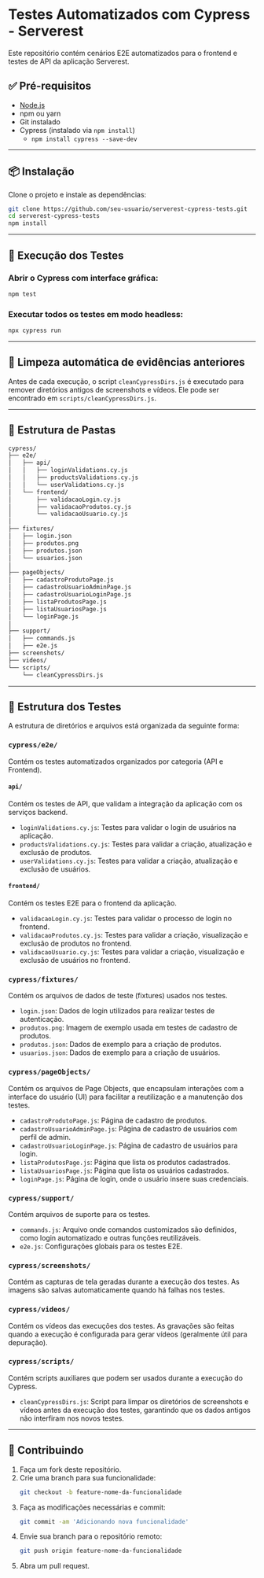 # Testes Automatizados com Cypress - Serverest

Este repositório contém cenários E2E automatizados para o frontend e testes de API da aplicação Serverest.

## ✅ Pré-requisitos

- [Node.js](https://nodejs.org/)
- npm ou yarn
- Git instalado
- Cypress (instalado via `npm install`)  
    - `npm install cypress --save-dev`

---

## 📦 Instalação

Clone o projeto e instale as dependências:

```bash
git clone https://github.com/seu-usuario/serverest-cypress-tests.git
cd serverest-cypress-tests
npm install
```

---

## 🧪 Execução dos Testes

### Abrir o Cypress com interface gráfica:
```bash
npm test
```

### Executar todos os testes em modo headless:
```bash
npx cypress run
```

---

## 🧹 Limpeza automática de evidências anteriores

Antes de cada execução, o script `cleanCypressDirs.js` é executado para remover diretórios antigos de screenshots e vídeos. 
Ele pode ser encontrado em `scripts/cleanCypressDirs.js`.

---

## 📁 Estrutura de Pastas

```bash
cypress/
├── e2e/
│   ├── api/
│   │   ├── loginValidations.cy.js
│   │   ├── productsValidations.cy.js
│   │   └── userValidations.cy.js
│   └── frontend/
│       ├── validacaoLogin.cy.js
│       ├── validacaoProdutos.cy.js
│       └── validacaoUsuario.cy.js
│
├── fixtures/
│   ├── login.json
│   ├── produtos.png
│   ├── produtos.json
│   └── usuarios.json
│
├── pageObjects/
│   ├── cadastroProdutoPage.js
│   ├── cadastroUsuarioAdminPage.js
│   ├── cadastroUsuarioLoginPage.js
│   ├── listaProdutosPage.js
│   ├── listaUsuariosPage.js
│   └── loginPage.js
│
├── support/
│   ├── commands.js
│   ├── e2e.js
├── screenshots/
├── videos/
└── scripts/
    └── cleanCypressDirs.js
```

---

## 🧱 Estrutura dos Testes

A estrutura de diretórios e arquivos está organizada da seguinte forma:

### `cypress/e2e/`
Contém os testes automatizados organizados por categoria (API e Frontend).

#### `api/`
Contém os testes de API, que validam a integração da aplicação com os serviços backend.

- `loginValidations.cy.js`: Testes para validar o login de usuários na aplicação.
- `productsValidations.cy.js`: Testes para validar a criação, atualização e exclusão de produtos.
- `userValidations.cy.js`: Testes para validar a criação, atualização e exclusão de usuários.

#### `frontend/`
Contém os testes E2E para o frontend da aplicação.

- `validacaoLogin.cy.js`: Testes para validar o processo de login no frontend.
- `validacaoProdutos.cy.js`: Testes para validar a criação, visualização e exclusão de produtos no frontend.
- `validacaoUsuario.cy.js`: Testes para validar a criação, visualização e exclusão de usuários no frontend.

### `cypress/fixtures/`
Contém os arquivos de dados de teste (fixtures) usados nos testes.

- `login.json`: Dados de login utilizados para realizar testes de autenticação.
- `produtos.png`: Imagem de exemplo usada em testes de cadastro de produtos.
- `produtos.json`: Dados de exemplo para a criação de produtos.
- `usuarios.json`: Dados de exemplo para a criação de usuários.

### `cypress/pageObjects/`
Contém os arquivos de Page Objects, que encapsulam interações com a interface do usuário (UI) para facilitar a reutilização e a manutenção dos testes.

- `cadastroProdutoPage.js`: Página de cadastro de produtos.
- `cadastroUsuarioAdminPage.js`: Página de cadastro de usuários com perfil de admin.
- `cadastroUsuarioLoginPage.js`: Página de cadastro de usuários para login.
- `listaProdutosPage.js`: Página que lista os produtos cadastrados.
- `listaUsuariosPage.js`: Página que lista os usuários cadastrados.
- `loginPage.js`: Página de login, onde o usuário insere suas credenciais.

### `cypress/support/`
Contém arquivos de suporte para os testes.

- `commands.js`: Arquivo onde comandos customizados são definidos, como login automatizado e outras funções reutilizáveis.
- `e2e.js`: Configurações globais para os testes E2E.

### `cypress/screenshots/`
Contém as capturas de tela geradas durante a execução dos testes. As imagens são salvas automaticamente quando há falhas nos testes.

### `cypress/videos/`
Contém os vídeos das execuções dos testes. As gravações são feitas quando a execução é configurada para gerar vídeos (geralmente útil para depuração).

### `cypress/scripts/`
Contém scripts auxiliares que podem ser usados durante a execução do Cypress.

- `cleanCypressDirs.js`: Script para limpar os diretórios de screenshots e vídeos antes da execução dos testes, garantindo que os dados antigos não interfiram nos novos testes.

---

## 🤝 Contribuindo

1. Faça um fork deste repositório.
2. Crie uma branch para sua funcionalidade:
   ```bash
   git checkout -b feature-nome-da-funcionalidade
   ```
3. Faça as modificações necessárias e commit:
   ```bash
   git commit -am 'Adicionando nova funcionalidade'
   ```
4. Envie sua branch para o repositório remoto:
   ```bash
   git push origin feature-nome-da-funcionalidade
   ```
5. Abra um pull request.

